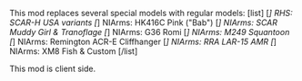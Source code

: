 This mod replaces several special models with regular models:
[list]
[*] RHS: SCAR-H USA variants
[*] NIArms: HK416C Pink ("Bab")
[*] NIArms: SCAR Muddy Girl & Tranoflage
[*] NIArms: G36 Romi
[*] NIArms: M249 Squantoon
[*] NIArms: Remington ACR-E Cliffhanger
[*] NIArms: RRA LAR-15 AMR
[*] NIArms: XM8 Fish & Custom
[/list]

This mod is client side.
